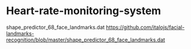 # Heart-rate-monitoring-system
shape_predictor_68_face_landmarks.dat 
https://github.com/italojs/facial-landmarks-recognition/blob/master/shape_predictor_68_face_landmarks.dat

